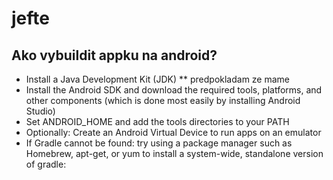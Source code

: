 # jefte

##  Ako vybuildit appku na android?

* Install a Java Development Kit (JDK)
** predpokladam ze mame
* Install the Android SDK and download the required tools, platforms, and other components (which is done most easily by installing Android Studio)
* Set ANDROID_HOME and add the tools directories to your PATH
* Optionally: Create an Android Virtual Device to run apps on an emulator
* If Gradle cannot be found: try using a package manager such as Homebrew, apt-get, or yum to install a system-wide, standalone version of gradle:
